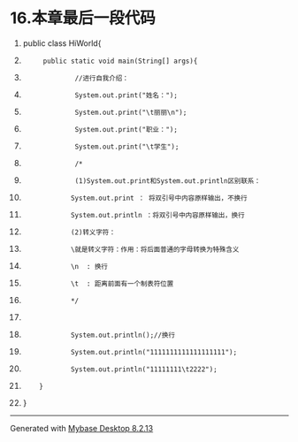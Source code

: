 ﻿
# 16.本章最后一段代码




1.  public class HiWorld{
2.          public static void main(String[] args){
3.                  //进行自我介绍：
4.                  System.out.print("姓名：");
5.                  System.out.print("\t丽丽\n");
6.                  System.out.print("职业：");
7.                  System.out.print("\t学生");
8.                  /*
9.                  (1)System.out.print和System.out.println区别联系：
10.                 System.out.print ： 将双引号中内容原样输出，不换行
11.                 System.out.println ：将双引号中内容原样输出，换行
12.                 (2)转义字符：
13.                 \就是转义字符：作用：将后面普通的字母转换为特殊含义
14.                 \n  : 换行
15.                 \t  : 距离前面有一个制表符位置
16.                 */
17.                 
18.                 System.out.println();//换行
19.                 System.out.println("1111111111111111111");
20.                 System.out.println("11111111\t2222");
21.         }
22. } 






------------------------------------------------------------
Generated with [Mybase Desktop 8.2.13](http://www.wjjsoft.com/mybase.html?ref=markdown_export)
